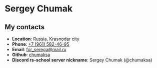 # Sergey Chumak

## My contacts
* __Location__: Russia, Krasnodar city
* __Phone__: [+7 (961) 582-46-95](tel:+79615824695)
* __Email__: [for_serega@mail.ru](mailto:for_serega@mail.ru)
* __Github__: [chumaksa](https://github.com/chumaksa)
* __Discord rs-school server nickname__: Sergey Chumak (@chumaksa)